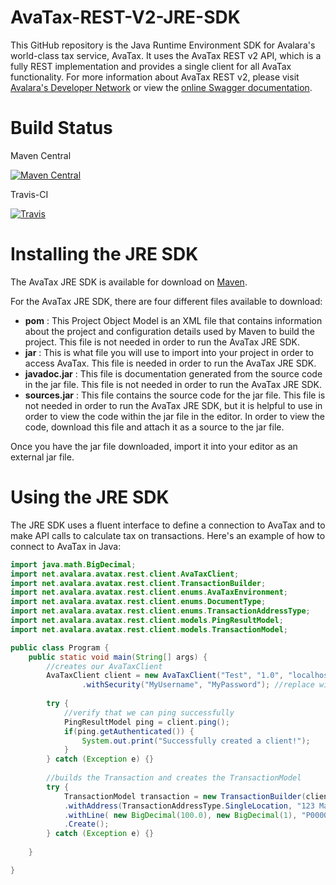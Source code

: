 # AvaTax-REST-V2-JRE-SDK
This GitHub repository is the Java Runtime Environment SDK for Avalara's world-class tax service, AvaTax. It uses the AvaTax REST v2 API, which is a fully REST implementation and provides a single client for all AvaTax functionality. For more information about AvaTax REST v2, please visit [Avalara's Developer Network](https://developer.avalara.com) or view the [online Swagger documentation](https://sandbox-rest.avatax.com/swagger/ui/index.html).

# Build Status

Maven Central

[![Maven Central](https://maven-badges.herokuapp.com/maven-central/net.avalara.avatax/avatax-rest-v2-api-java_2.11/badge.svg)](https://maven-badges.herokuapp.com/maven-central/net.avalara.avatax/avatax-rest-v2-api-java_2.11)

Travis-CI

[![Travis](https://api.travis-ci.org/avadev/AvaTax-REST-V2-JRE-SDK.svg?branch=master&style=plastic)](https://travis-ci.org/avadev/AvaTax-REST-V2-JRE-SDK)

# Installing the JRE SDK

The AvaTax JRE SDK is available for download on [Maven](http://search.maven.org/#search%7Cga%7C1%7Cg%3A%22net.avalara.avatax%22).

For the AvaTax JRE SDK, there are four different files available to download:
* **pom** : This Project Object Model is an XML file that contains information about the project and configuration details used by Maven to build the project. This file is not needed in order to run the AvaTax JRE SDK. 
* **jar** : This is what file you will use to import into your project in order to access AvaTax. This file is needed in order to run the AvaTax JRE SDK. 
* **javadoc.jar** : This file is documentation generated from the source code in the jar file. This file is not needed in order to run the AvaTax JRE SDK.
* **sources.jar** : This file contains the source code for the jar file. This file is not needed in order to run the AvaTax JRE SDK, but it is helpful to use in order to view the code within the jar file in the editor. In order to view the code, download this file and attach it as a source to the jar file. 

Once you have the jar file downloaded, import it into your editor as an external jar file. 

# Using the JRE SDK

The JRE SDK uses a fluent interface to define a connection to AvaTax and to make API calls to calculate tax on transactions. Here's an example of how to connect to AvaTax in Java:

```java
import java.math.BigDecimal;
import net.avalara.avatax.rest.client.AvaTaxClient;
import net.avalara.avatax.rest.client.TransactionBuilder;
import net.avalara.avatax.rest.client.enums.AvaTaxEnvironment;
import net.avalara.avatax.rest.client.enums.DocumentType;
import net.avalara.avatax.rest.client.enums.TransactionAddressType;
import net.avalara.avatax.rest.client.models.PingResultModel;
import net.avalara.avatax.rest.client.models.TransactionModel;

public class Program {
	public static void main(String[] args) {
		//creates our AvaTaxClient
		AvaTaxClient client = new AvaTaxClient("Test", "1.0", "localhost", AvaTaxEnvironment.Sandbox)
				.withSecurity("MyUsername", "MyPassword"); //replace with your username and password
		
		try {
			//verify that we can ping successfully
			PingResultModel ping = client.ping();
			if(ping.getAuthenticated()) {
				System.out.print("Successfully created a client!");
			}
		} catch (Exception e) {}		
		
		//builds the Transaction and creates the TransactionModel
		try {
			TransactionModel transaction = new TransactionBuilder(client, "DEFAULT", DocumentType.SalesInvoice, "ABC")
			.withAddress(TransactionAddressType.SingleLocation, "123 Main Street", null, null, "Irvine", "CA", "92615", "US")
			.withLine( new BigDecimal(100.0), new BigDecimal(1), "P0000000")
            .Create();
		} catch (Exception e) {}
		
	}

}
```
